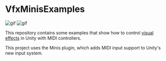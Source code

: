 VfxMinisExamples
================

![gif](https://i.imgur.com/xo9BgV4.gif)
![gif](https://i.imgur.com/UFqQcEz.gif)

This repository contains some examples that show how to control
[visual effects] in Unity with MIDI controllers.

[visual effects]: https://unity.com/visual-effect-graph

This project uses the Minis plugin, which adds MIDI input support to Unity's
new input system.

[Minis]: https://github.com/keijiro/Minis
[new input system]:
    https://blogs.unity3d.com/2019/10/14/introducing-the-new-input-system/

